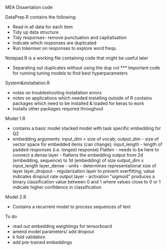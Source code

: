  MEA
Dissertation code

DataPrep.R contains the following:
* Read in all data for each item
* Tidy up data structure
* Tidy responses- remove punctuation and capitalisation
* indicate which responses are duplicated
* Run tokeniser on responses to explore word freqs.


Notepad.R is a working file containing code that might be useful later
* Separating out duplicates without using the dup col
*** Important code for running tuning models to find best hyperparameters


System&installation.R
* notes on troubleshooting installation errors
* notes on applications which needed installing outside of R 
contains packages which need to be installed & loaded for keras to work
* Installs other packages required throughout


Model 1.R
* contains a basic model stacked model with task specific embedding for Q2
* embedding arguments: input_dim = size of vocab; output_dim - size of vector space for embedded items (can change); input_length - length of padded responses (i.e. longest response)
Flatten - needs to be here to connect a dense layer - flattens the embedding output from 2d (embedding, sequence) to 1d (embedding) of size output_dim x input_length
layer_dense - units - determines representational size of layer
layer_dropout - regularization layer to prevent overfitting; value indicates dropout rate
output layer - activation "sigmoid" produces a binary classification value between 0 and 1 where values close to 0 or 1 indicate higher confidence in classification

Model 2.R
* Contains a recurrent model to process sequences of text

To do
* read out embedding weightings for tensorboard
* amend model parameters/ add dropout 
* k fold validation
* add pre-trained embeddings
